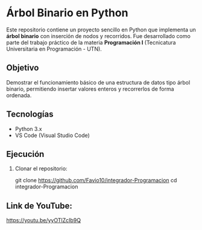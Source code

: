 # Árbol Binario en Python

Este repositorio contiene un proyecto sencillo en Python que implementa un **árbol binario** con inserción de nodos y recorridos. Fue desarrollado como parte del trabajo práctico de la materia **Programación I** (Tecnicatura Universitaria en Programación - UTN).

## Objetivo

Demostrar el funcionamiento básico de una estructura de datos tipo árbol binario, permitiendo insertar valores enteros y recorrerlos de forma ordenada.

## Tecnologías

- Python 3.x
- VS Code (Visual Studio Code)

##  Ejecución

1. Clonar el repositorio:

   git clone https://github.com/Favio10/integrador-Programacion
   cd integrador-Programacion

## Link de YouTube:

https://youtu.be/yyOTlZcIb9Q
